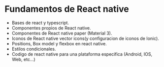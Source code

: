 # Fundamentos de React native

- Bases de react y typescript.
- Componentes propios de React native.
- Componentes de React native paper (Material 3).
- Iconos de React native vector icons(y configuracion de iconos de Ionic).
- Positions, Box model y flexbox en react native.
- Estilos condicionales.
- Codigo de react native para una plataforma especifica (Android, IOS, Web, etc...)
